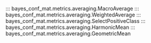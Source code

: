 ::: bayes_conf_mat.metrics.averaging.MacroAverage
::: bayes_conf_mat.metrics.averaging.WeightedAverage
::: bayes_conf_mat.metrics.averaging.SelectPositiveClass
::: bayes_conf_mat.metrics.averaging.HarmonicMean
::: bayes_conf_mat.metrics.averaging.GeometricMean